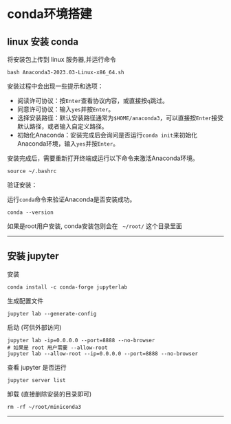 # conda环境搭建

## linux 安装 conda

将安装包上传到 linux 服务器,并运行命令

```shell
bash Anaconda3-2023.03-Linux-x86_64.sh
```

安装过程中会出现一些提示和选项：

- 阅读许可协议：按`Enter`查看协议内容，或直接按`q`跳过。
- 同意许可协议：输入`yes`并按`Enter`。
- 选择安装路径：默认安装路径通常为`$HOME/anaconda3`，可以直接按`Enter`接受默认路径，或者输入自定义路径。
- 初始化Anaconda：安装完成后会询问是否运行`conda init`来初始化Anaconda环境，输入`yes`并按`Enter`。

安装完成后，需要重新打开终端或运行以下命令来激活Anaconda环境。

```shell
source ~/.bashrc
```

验证安装：

运行`conda`命令来验证Anaconda是否安装成功。

```text
conda --version
```

如果是root用户安装, conda安装包则会在 ` ~/root/` 这个目录里面

---

## 安装 jupyter 

安装

```shell
conda install -c conda-forge jupyterlab
```

生成配置文件

```shell
jupyter lab --generate-config
```

启动 (可供外部访问)

```shell
jupyter lab -ip=0.0.0.0 --port=8888 --no-browser
# 如果是 root 用户需要 --allow-root 
jupyter lab --allow-root --ip=0.0.0.0 --port=8888 --no-browser
```

查看 jupyter 是否运行

```shell
jupyter server list
```

卸载 (直接删除安装的目录即可)

```shell
rm -rf ~/root/miniconda3
```

---

